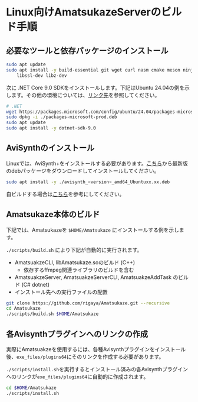 # Linux向けAmatsukazeServerのビルド手順

## 必要なツールと依存パッケージのインストール

```bash
sudo apt update
sudo apt install -y build-essential git wget curl nasm cmake meson ninja-build pkg-config autoconf automake libtool \
    libssl-dev libz-dev
```
次に .NET Core 9.0 SDKをインストールします。下記はUbuntu 24.04の例を示します。その他の環境については、[リンク先](https://learn.microsoft.com/ja-jp/dotnet/core/install/linux)を参照してください。

```bash
# .NET
wget https://packages.microsoft.com/config/ubuntu/24.04/packages-microsoft-prod.deb -O packages-microsoft-prod.deb
sudo dpkg -i ./packages-microsoft-prod.deb
sudo apt update
sudo apt install -y dotnet-sdk-9.0
```

## AviSynthのインストール

Linuxでは、AviSynth+をインストールする必要があります。[こちら](https://github.com/rigaya/AviSynthCUDAFilters/releases)から最新版のdebパッケージをダウンロードしてインストールしてください。

```bash
sudo apt install -y ./avisynth_<version>_amd64_Ubuntuxx.xx.deb
```

自ビルドする場合は[こちら](https://github.com/rigaya/AviSynthCUDAFilters/blob/master/README_LINUX.md)を参考にしてください。

## Amatsukaze本体のビルド

下記では、Amatsukazeを ```$HOME/Amatsukaze``` にインストールする例を示します。

```./scripts/build.sh``` により下記が自動的に実行されます。

- AmatsuakzeCLI, libAmatsukaze.soのビルド (C++)
  - 依存するffmpeg関連ライブラリのビルドを含む
- AmatsuakzeServer, AmatsuakzeServerCLI, AmatsuakzeAddTask のビルド (C# dotnet)
- インストール先への実行ファイルの配置

```bash
git clone https://github.com/rigaya/Amatsukaze.git --recursive
cd Amatsukaze
./scripts/build.sh $HOME/Amatsukaze
```


## 各Avisynthプラグインへのリンクの作成
  
実際にAmatsuakzeを使用するには、各種Avisynthプラグインをインストール後、```exe_files/plugins64```にそのリンクを作成する必要があります。

```./scripts/install.sh```を実行するとインストール済みの各Avisynthプラグインへのリンクが```exe_files/plugins64```に自動的に作成されます。

```bash
cd $HOME/Amatsukaze
./scripts/install.sh
```